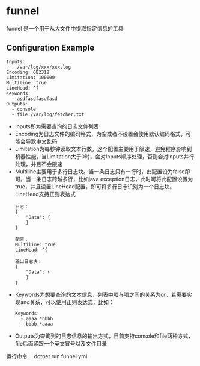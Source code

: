 # funnel
funnel 是一个用于从大文件中提取指定信息的工具

## Configuration Example
```
Inputs:
  - /var/log/xxx/xxx.log
Encoding: GB2312
Limitation: 100000
Multiline: true
LineHead: ^{
Keywords:
  - asdfasdfasdfasd
Outputs:
  - console
  - file:/var/log/fetcher.txt
```

- Inputs即为需要查询的日志文件列表
- Encoding为日志文件的编码格式，为空或者不设置会使用默认编码格式，可能会导致中文乱码
- Limitation为每秒钟读取文本行数，这个配置主要用于限速，避免程序影响到机器性能，当Limitation大于0时，会对Inputs顺序处理，否则会对Inputs并行处理，并且不会限速
- Multiline主要用于多行日志块。当一条日志只有一行时，此配置设为false即可。当一条日志跨越多行，比如java exception日志，此时可将此配置设置为true，并且设置LineHead配置，即可将多行日志识别为一个日志块。LineHead支持正则表达式
    ```
    日志：
    {
        "Data": {
        }
    }

    配置：
    Multiline: true
    LineHead: ^{

    输出日志块：
    {
        "Data": {
        }
    }
    ```
- Keywords为想要查询的文本信息，列表中项与项之间的关系为or，若需要实现and关系，可以使用正则表达式，比如：
    ```
    Keywords:
      - aaaa.*bbbb
      - bbbb.*aaaa
    ```
- Outputs为查询到的日志信息的输出方式，目前支持console和file两种方式，file后面紧跟一个英文冒号以及文件目录

运行命令：
dotnet run funnel.yml